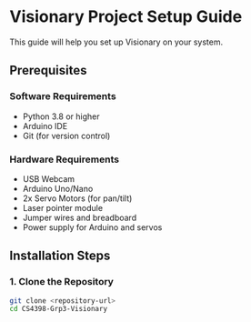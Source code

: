 # Visionary Project Setup Guide

This guide will help you set up Visionary on your system.

## Prerequisites

### Software Requirements
- Python 3.8 or higher
- Arduino IDE
- Git (for version control)

### Hardware Requirements
- USB Webcam
- Arduino Uno/Nano
- 2x Servo Motors (for pan/tilt)
- Laser pointer module
- Jumper wires and breadboard
- Power supply for Arduino and servos

## Installation Steps

### 1. Clone the Repository
```bash
git clone <repository-url>
cd CS4398-Grp3-Visionary
```
